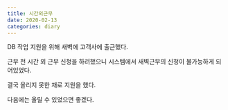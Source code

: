 ```yaml
---
title: 시간외근무
date: 2020-02-13
categories: diary
---
```

DB 작업 지원을 위해 새벽에 고객사에 출근했다.

근무 전 시간 외 근무 신청을 하려했으니 시스템에서 새벽근무의 신청이 불가능하게 되어있었다.

결국 올리지 못한 채로 지원을 했다.

다음에는 올릴 수 있었으면 좋겠다.
